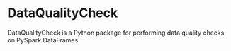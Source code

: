 # DataQualityCheck
DataQualityCheck is a Python package for performing data quality checks on PySpark DataFrames.
